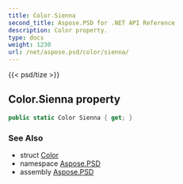 ```yaml
---
title: Color.Sienna
second_title: Aspose.PSD for .NET API Reference
description: Color property. 
type: docs
weight: 1230
url: /net/aspose.psd/color/sienna/
---
```

{{< psd/tize >}}
## Color.Sienna property

```csharp
public static Color Sienna { get; }
```

### See Also

* struct [Color](../)
* namespace [Aspose.PSD](../../color/)
* assembly [Aspose.PSD](../../../)


